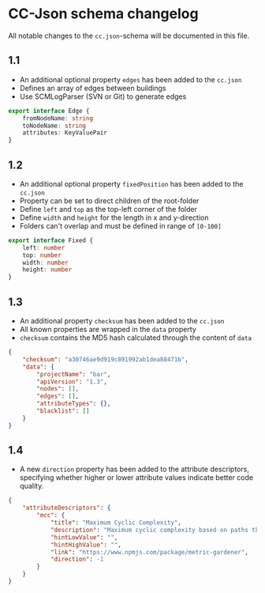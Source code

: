 # CC-Json schema changelog

All notable changes to the `cc.json`-schema will be documented in this file.

## 1.1

-   An additional optional property `edges` has been added to the `cc.json`
-   Defines an array of edges between buildings
-   Use SCMLogParser (SVN or Git) to generate edges

```ts
export interface Edge {
	fromNodeName: string
	toNodeName: string
	attributes: KeyValuePair
}
```

## 1.2

-   An additional optional property `fixedPosition` has been added to the `cc.json`
-   Property can be set to direct children of the root-folder
-   Define `left` and `top` as the top-left corner of the folder
-   Define `width` and `height` for the length in x and y-direction
-   Folders can't overlap and must be defined in range of `[0-100]`

```ts
export interface Fixed {
	left: number
	top: number
	width: number
	height: number
}
```

## 1.3

-   An additional property `checksum` has been added to the `cc.json`
-   All known properties are wrapped in the `data` property
-   `checksum` contains the MD5 hash calculated through the content of `data`

```json
{
	"checksum": "a30746ae9d919c891992ab1dea88471b",
	"data": {
		"projectName": "bar",
		"apiVersion": "1.3",
		"nodes": [],
		"edges": [],
		"attributeTypes": {},
		"blacklist": []
	}
}
```

## 1.4

-   A new `direction` property has been added to the attribute descriptors, specifying whether higher or lower attribute values indicate better code quality.

```json
{
	"attributeDescriptors": {
		"mcc": {
			"title": "Maximum Cyclic Complexity",
			"description": "Maximum cyclic complexity based on paths through the code by McCabe",
			"hintLowValue": "",
			"hintHighValue": "",
			"link": "https://www.npmjs.com/package/metric-gardener",
			"direction": -1
		}
	}
}
```
